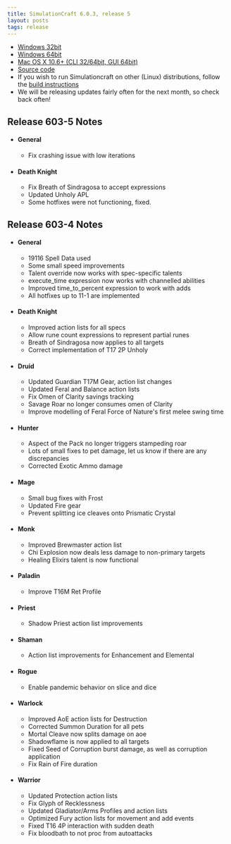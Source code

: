 ```yaml
---
title: SimulationCraft 6.0.3, release 5
layout: posts
tags: release
---
```

* [Windows 32bit](http://downloads.simulationcraft.org/simc-603-5-win64-11-02-9c83806.zip)
* [Windows 64bit](http://downloads.simulationcraft.org/simc-603-5-win64-11-02-9c83806.zip)
* [Mac OS X 10.6+ (CLI 32/64bit, GUI 64bit)](http://downloads.simulationcraft.org/simc-603-5-osx-x86.dmg)
* [Source code](http://downloads.simulationcraft.org/simc-603-5-source.zip)
* If you wish to run Simulationcraft on other (Linux) distributions, follow the [build instructions](http://code.google.com/p/simulationcraft/wiki/HowToBuild)
* We will be releasing updates fairly often for the next month, so check back often!
## Release 603-5 Notes
* #### General
  * Fix crashing issue with low iterations
* #### Death Knight
  * Fix Breath of Sindragosa to accept expressions
  * Updated Unholy APL
  * Some hotfixes were not functioning, fixed.
## Release 603-4 Notes
* #### General
  * 19116 Spell Data used
  * Some small speed improvements
  * Talent override now works with spec-specific talents
  * execute_time expression now works with channelled abilities
  * Improved time_to_percent expression to work with adds
  * All hotfixes up to 11-1 are implemented
* #### Death Knight
  * Improved action lists for all specs
  * Allow rune count expressions to represent partial runes
  * Breath of Sindragosa now applies to all targets
  * Correct implementation of T17 2P Unholy
* #### Druid
  * Updated Guardian T17M Gear, action list changes
  * Updated Feral and Balance action lists
  * Fix Omen of Clarity savings tracking
  * Savage Roar no longer consumes omen of Clarity
  * Improve modelling of Feral Force of Nature's first melee swing time
* #### Hunter
  * Aspect of the Pack no longer triggers stampeding roar
  * Lots of small fixes to pet damage, let us know if there are any discrepancies
  * Corrected Exotic Ammo damage
* #### Mage
  * Small bug fixes with Frost
  * Updated Fire gear
  * Prevent splitting ice cleaves onto Prismatic Crystal
* #### Monk
  * Improved Brewmaster action list
  * Chi Explosion now deals less damage to non-primary targets
  * Healing Elixirs talent is now functional
* #### Paladin
  * Improve T16M Ret Profile
* #### Priest
  * Shadow Priest action list improvements
* #### Shaman
  * Action list improvements for Enhancement and Elemental
* #### Rogue
  * Enable pandemic behavior on slice and dice
* #### Warlock
  * Improved AoE action lists for Destruction
  * Corrected Summon Duration for all pets
  * Mortal Cleave now splits damage on aoe
  * Shadowflame is now applied to all targets
  * Fixed Seed of Corruption burst damage, as well as corruption application
  * Fix Rain of Fire duration
* #### Warrior
  * Updated Protection action lists
  * Fix Glyph of Recklessness
  * Updated Gladiator/Arms Profiles and action lists
  * Optimized Fury action lists for movement and add events
  * Fixed T16 4P interaction with sudden death
  * Fix bloodbath to not proc from autoattacks
